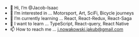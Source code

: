 - 👋 Hi, I’m @Jacob-Isaac
- 👀 I’m interested in ... Motorsport, Art, SciFi, Bicycle journeys
- 🌱 I’m currently learning ... React, React-Redux, React-Saga
- 🚀 I want to learn ... TypeScript, React-query, React Native
- 📫 How to reach me ... j.nowakowski.jakub@gmail.com

<!---
Jacob-Isaac/Jacob-Isaac is a ✨ special ✨ repository because its `README.md` (this file) appears on your GitHub profile.
You can click the Preview link to take a look at your changes.
--->
